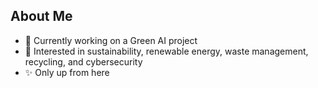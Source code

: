 ## About Me 

- 🌿 Currently working on a Green AI project 
- 🌺 Interested in sustainability, renewable energy, waste management, recycling, and cybersecurity
- ✨ Only up from here



<!--
**em-i-lia/em-i-lia** is a ✨ _special_ ✨ repository because its `README.md` (this file) appears on your GitHub profile.

Here are some ideas to get you started:

- 🔭 I’m currently working on ...
- 🌱 I’m currently learning ...
- 👯 I’m looking to collaborate on ...
- 🤔 I’m looking for help with ...
- 💬 Ask me about ...
- 📫 How to reach me: ...
- 😄 Pronouns: ...
- ⚡ Fun fact: ...
-->
